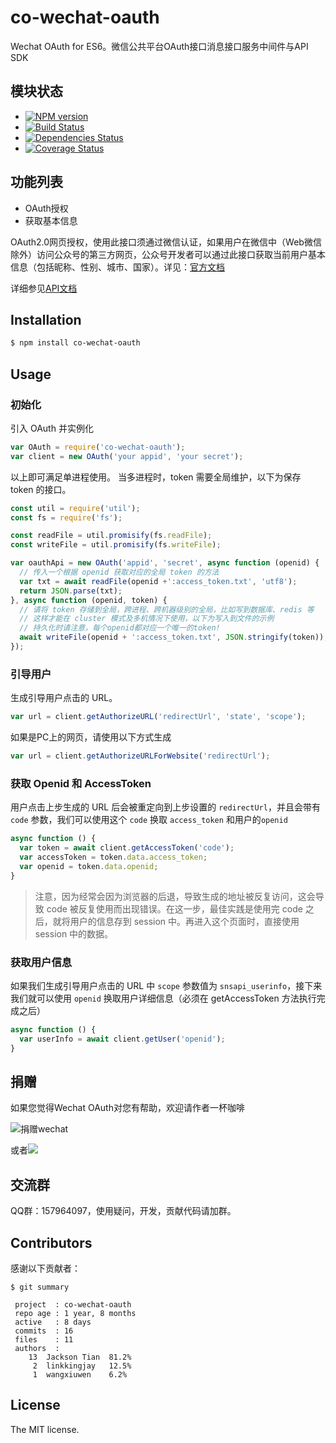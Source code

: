 co-wechat-oauth
===============

Wechat OAuth for ES6。微信公共平台OAuth接口消息接口服务中间件与API SDK

## 模块状态

- [![NPM version](https://badge.fury.io/js/co-wechat-oauth.png)](http://badge.fury.io/js/co-wechat-oauth)
- [![Build Status](https://travis-ci.org/node-webot/co-wechat-oauth.png?branch=master)](https://travis-ci.org/node-webot/co-wechat-oauth)
- [![Dependencies Status](https://david-dm.org/node-webot/co-wechat-oauth.png)](https://david-dm.org/node-webot/co-wechat-oauth)
- [![Coverage Status](https://coveralls.io/repos/node-webot/co-wechat-oauth/badge.png)](https://coveralls.io/r/node-webot/co-wechat-oauth)

## 功能列表

- OAuth授权
- 获取基本信息

OAuth2.0网页授权，使用此接口须通过微信认证，如果用户在微信中（Web微信除外）访问公众号的第三方网页，公众号开发者可以通过此接口获取当前用户基本信息（包括昵称、性别、城市、国家）。详见：[官方文档](http://mp.weixin.qq.com/wiki/17/c0f37d5704f0b64713d5d2c37b468d75.html)

详细参见[API文档](http://doxmate.cool/node-webot/co-wechat-oauth/api.html)

## Installation

```sh
$ npm install co-wechat-oauth
```

## Usage

### 初始化

引入 OAuth 并实例化

```js
var OAuth = require('co-wechat-oauth');
var client = new OAuth('your appid', 'your secret');
```

以上即可满足单进程使用。
当多进程时，token 需要全局维护，以下为保存 token 的接口。

```js
const util = require('util');
const fs = require('fs');

const readFile = util.promisify(fs.readFile);
const writeFile = util.promisify(fs.writeFile);

var oauthApi = new OAuth('appid', 'secret', async function (openid) {
  // 传入一个根据 openid 获取对应的全局 token 的方法
  var txt = await readFile(openid +':access_token.txt', 'utf8');
  return JSON.parse(txt);
}, async function (openid, token) {
  // 请将 token 存储到全局，跨进程、跨机器级别的全局，比如写到数据库、redis 等
  // 这样才能在 cluster 模式及多机情况下使用，以下为写入到文件的示例
  // 持久化时请注意，每个openid都对应一个唯一的token!
  await writeFile(openid + ':access_token.txt', JSON.stringify(token));
});
```

### 引导用户

生成引导用户点击的 URL。

```js
var url = client.getAuthorizeURL('redirectUrl', 'state', 'scope');
```

如果是PC上的网页，请使用以下方式生成

```js
var url = client.getAuthorizeURLForWebsite('redirectUrl');
```

### 获取 Openid 和 AccessToken

用户点击上步生成的 URL 后会被重定向到上步设置的 `redirectUrl`，并且会带有 `code` 参数，我们可以使用这个 `code` 换取 `access_token` 和用户的`openid`

```js
async function () {
  var token = await client.getAccessToken('code');
  var accessToken = token.data.access_token;
  var openid = token.data.openid;
}
```

> 注意，因为经常会因为浏览器的后退，导致生成的地址被反复访问，这会导致 code 被反复使用而出现错误。在这一步，最佳实践是使用完 code 之后，就将用户的信息存到 session 中。再进入这个页面时，直接使用 session 中的数据。

### 获取用户信息

如果我们生成引导用户点击的 URL 中 `scope` 参数值为 `snsapi_userinfo`，接下来我们就可以使用 `openid` 换取用户详细信息（必须在 getAccessToken 方法执行完成之后）

```js
async function () {
  var userInfo = await client.getUser('openid');
}
```

## 捐赠
如果您觉得Wechat OAuth对您有帮助，欢迎请作者一杯咖啡

![捐赠wechat](https://cloud.githubusercontent.com/assets/327019/2941591/2b9e5e58-d9a7-11e3-9e80-c25aba0a48a1.png)

或者[![](http://img.shields.io/gratipay/JacksonTian.svg)](https://www.gittip.com/JacksonTian/)

## 交流群
QQ群：157964097，使用疑问，开发，贡献代码请加群。

## Contributors
感谢以下贡献者：

```
$ git summary

 project  : co-wechat-oauth
 repo age : 1 year, 8 months
 active   : 8 days
 commits  : 16
 files    : 11
 authors  :
    13  Jackson Tian  81.2%
     2  linkkingjay   12.5%
     1  wangxiuwen    6.2%

```

## License
The MIT license.

